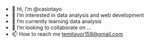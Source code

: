 - 👋 Hi, I’m @casiotayo
- 👀 I’m interested in data analysis and web development
- 🌱 I’m currently learning data analysis
- 💞️ I’m looking to collaborate on ...
- 📫 How to reach me temitayor159@gmail.com

<!---
casiotayo/casiotayo is a ✨ special ✨ repository because its `README.md` (this file) appears on your GitHub profile.
You can click the Preview link to take a look at your changes.
--->
